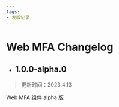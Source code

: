 ```yaml
---
tags:
- 发版记录
---
```


# Web MFA Changelog

<LastUpdated/>

- ## 1.0.0-alpha.0

> 更新时间：2023.4.13

Web MFA 组件 alpha 版


